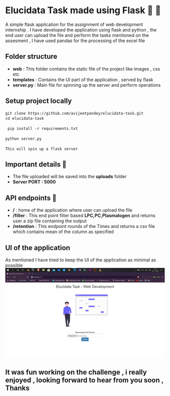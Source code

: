 # Elucidata Task made using Flask :tada: :rocket:
A simple flask application for the assignment of web development internship .
I have developed the application using flask and python , the end user can upload the file and perform the tasks mentioned on the assesment , I have used pandas for the processing of the excel file

## Folder structure
- **web** : This folder contains the static file of the project like images , css etc
- **templates** : Contains the UI part of the application , served by flask
- **server.py** : Main file for spinning up the server and perform operations

## Setup project locally
```
git clone https://github.com/avijeetpandey/elucidata-task.git
cd elucidata-task

 pip install -r requirements.txt

python server.py

This will spin up a flask server
```


## Important details :rocket:
- The file uploaded will be saved into the **uploads** folder
- **Server PORT : 5000**

## API endpoints :muscle:

- **/** : home of the application where user can upload the file 
- **/filter** : This end point filter based **LPC,PC,Plasmalogen** and returns user a zip file containing the output
- **/retention** : This endpoint rounds of the Times and returns a csv file which contains mean of the column as specified


## UI of the application 
As mentioned I have tried to keep the UI of the application as minimal as possible 
<img src="screenshots/one.jpg" alt="UI app" />

## It was fun working on the challenge , i really enjoyed , looking forward to hear from you soon , Thanks